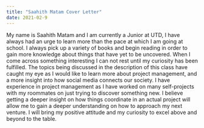 ```yaml
---
title: "Saahith Matam Cover Letter"
date: 2021-02-9
---
```




My name is Saahith Matam and I am currently a Junior at UTD, I have always had an urge to learn more than the pace at 
which I am going at school. I always pick up a variety of books and begin reading in order to gain more knowledge about things that have 
yet to be uncovered. When I come across something interesting I can not rest until my curiosity has been fulfilled. The topics being 
discussed in the description of this class have caught my eye as I would like to learn more about project management, and a more insight 
into how social media connects our society. I have experience in project management as I have worked on many self-projects with my roommates 
on just trying to discover something new. I believe getting a deeper insight on how things coordinate in an actual project will allow me to gain
a deeper understanding on how to approach my next venture. I will bring my positive attitude and my curiosity to excel above and beyond to the table.
